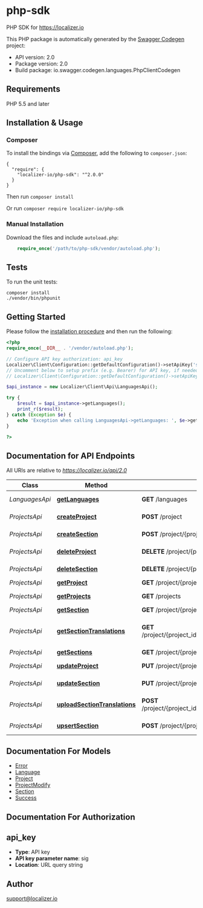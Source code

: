 # php-sdk
PHP SDK for https://localizer.io

This PHP package is automatically generated by the [Swagger Codegen](https://github.com/swagger-api/swagger-codegen) project:

- API version: 2.0
- Package version: 2.0
- Build package: io.swagger.codegen.languages.PhpClientCodegen

## Requirements

PHP 5.5 and later

## Installation & Usage
### Composer

To install the bindings via [Composer](http://getcomposer.org/), add the following to `composer.json`:

```
{
  "require": {
    "localizer-io/php-sdk": "^2.0.0"
  }
}
```

Then run `composer install`

Or run `composer require localizer-io/php-sdk`

### Manual Installation

Download the files and include `autoload.php`:

```php
    require_once('/path/to/php-sdk/vendor/autoload.php');
```

## Tests

To run the unit tests:

```
composer install
./vendor/bin/phpunit
```

## Getting Started

Please follow the [installation procedure](#installation--usage) and then run the following:

```php
<?php
require_once(__DIR__ . '/vendor/autoload.php');

// Configure API key authorization: api_key
Localizer\Client\Configuration::getDefaultConfiguration()->setApiKey('sig', 'YOUR_API_KEY');
// Uncomment below to setup prefix (e.g. Bearer) for API key, if needed
// Localizer\Client\Configuration::getDefaultConfiguration()->setApiKeyPrefix('sig', 'Bearer');

$api_instance = new Localizer\Client\Api\LanguagesApi();

try {
    $result = $api_instance->getLanguages();
    print_r($result);
} catch (Exception $e) {
    echo 'Exception when calling LanguagesApi->getLanguages: ', $e->getMessage(), PHP_EOL;
}

?>
```

## Documentation for API Endpoints

All URIs are relative to *https://localizer.io/api/2.0*

Class | Method | HTTP request | Description
------------ | ------------- | ------------- | -------------
*LanguagesApi* | [**getLanguages**](docs/Api/LanguagesApi.md#getlanguages) | **GET** /languages | Languages list
*ProjectsApi* | [**createProject**](docs/Api/ProjectsApi.md#createproject) | **POST** /project | Create project
*ProjectsApi* | [**createSection**](docs/Api/ProjectsApi.md#createsection) | **POST** /project/{project_id}/section | Create section
*ProjectsApi* | [**deleteProject**](docs/Api/ProjectsApi.md#deleteproject) | **DELETE** /project/{project_id} | Delete project
*ProjectsApi* | [**deleteSection**](docs/Api/ProjectsApi.md#deletesection) | **DELETE** /project/{project_id}/section/{section_code} | Delete section
*ProjectsApi* | [**getProject**](docs/Api/ProjectsApi.md#getproject) | **GET** /project/{project_id} | Project info
*ProjectsApi* | [**getProjects**](docs/Api/ProjectsApi.md#getprojects) | **GET** /projects | Projects List
*ProjectsApi* | [**getSection**](docs/Api/ProjectsApi.md#getsection) | **GET** /project/{project_id}/section/{section_code} | Section info
*ProjectsApi* | [**getSectionTranslations**](docs/Api/ProjectsApi.md#getsectiontranslations) | **GET** /project/{project_id}/section/{section_code}/translations/all | Translations for section on all languages
*ProjectsApi* | [**getSections**](docs/Api/ProjectsApi.md#getsections) | **GET** /project/{project_id}/sections | Sections list
*ProjectsApi* | [**updateProject**](docs/Api/ProjectsApi.md#updateproject) | **PUT** /project/{project_id} | Update project
*ProjectsApi* | [**updateSection**](docs/Api/ProjectsApi.md#updatesection) | **PUT** /project/{project_id}/section/{section_code} | Update section
*ProjectsApi* | [**uploadSectionTranslations**](docs/Api/ProjectsApi.md#uploadsectiontranslations) | **POST** /project/{project_id}/section/{section_code}/translations | Upload translations to section
*ProjectsApi* | [**upsertSection**](docs/Api/ProjectsApi.md#upsertsection) | **POST** /project/{project_id}/section/upsert | Create or edit section


## Documentation For Models

 - [Error](docs/Model/Error.md)
 - [Language](docs/Model/Language.md)
 - [Project](docs/Model/Project.md)
 - [ProjectModify](docs/Model/ProjectModify.md)
 - [Section](docs/Model/Section.md)
 - [Success](docs/Model/Success.md)


## Documentation For Authorization


## api_key

- **Type**: API key
- **API key parameter name**: sig
- **Location**: URL query string


## Author

support@localizer.io



